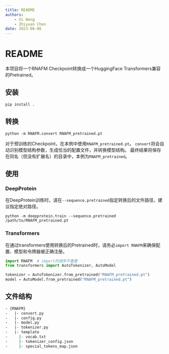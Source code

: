 ```yaml
---
title: README
authors:
    - Xi Wang
    - Zhiyuan Chen
date: 2023-06-06
---
```


# README

本项目将一个RNAFM Checkpoint转换成一个HuggingFace Transformers兼容的Pretrained。

## 安装

```bash
pip install .
```
 
## 转换

```
python -m RNAFM.convert RNAFM_pretrained.pt 
```

对于预训练的Checkpoint，在本例中使用`RNAFM_pretrained.pt`。
`convert`将会自动识别模型结构参数，生成恰当的配置文件，并转换模型结构。
最终结果将保存在同名（但没有扩展名）的目录中，本例为`RNAFM_pretrained`。

## 使用

### DeepProtein

在DeepProtein训练时，请在`--sequence.pretrained`指定转换后的文件路径，建议指定绝对路径。

```
python -m deepprotein.train --sequence.pretrained /path/to/RNAFM_pretrained.pt
```

### Transformers

在通过transformers使用转换后的Pretrained时，请务必`import RNAFM`来确保配置、模型和令牌器被正确注册。

```python
import RNAFM  # import的顺序不重要
from transformers import AutoTokenizer, AutoModel

tokenizer = AutoTokenizer.from_pretrained("RNAFM_pretrained.pt")
model = AutoModel.from_pretrained("RNAFM_pretrained.pt")
```

## 文件结构

```bash
- {RNAFM}
-   |- convert.py
-   |- config.py
-   |- model.py
-   |- tokenizer.py
-   |- template
-     |- vocab.txt
-     |- tokenizer_config.json
-     |- special_tokens_map.json
```


